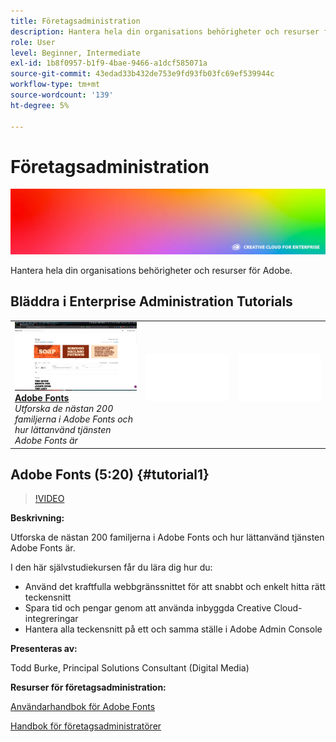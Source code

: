 ```yaml
---
title: Företagsadministration
description: Hantera hela din organisations behörigheter och resurser för Adobe
role: User
level: Beginner, Intermediate
exl-id: 1b8f0957-b1f9-4bae-9466-a1dcf585071a
source-git-commit: 43edad33b432de753e9fd93fb03fc69ef539944c
workflow-type: tm+mt
source-wordcount: '139'
ht-degree: 5%

---
```


# Företagsadministration

![Tutorial Hero Image](../assets/hero_cce.jpg)

Hantera hela din organisations behörigheter och resurser för Adobe.

## Bläddra i Enterprise Administration Tutorials

<table style="table-layout:fixed">
<tr>
 <td>
   <a href="enterprise.md#tutorial1">
      <img alt="Adobe Fonts" src="../assets/fonts_burke_thumbnail.jpg" />
   </a>
    <div>
   <a href="enterprise.md#tutorial1"><strong>Adobe Fonts</strong></a>
    </div>
    <em>Utforska de nästan 200 familjerna i Adobe Fonts och hur lättanvänd tjänsten Adobe Fonts är</em>
    <br>
  </td>
  <td>
    <img alt="Mellanrum" src="../assets/Whitespacer.png" />
    <div>
    <br>
  </td>
  <td>
    <img alt="Mellanrum" src="../assets/Whitespacer.png" />
    <div>
    <br>
  </td>
</tr>
</table>

## Adobe Fonts (5:20) {#tutorial1}

>[!VIDEO](https://video.tv.adobe.com/v/328226?hidetitle=true)

**Beskrivning:**

Utforska de nästan 200 familjerna i Adobe Fonts och hur lättanvänd tjänsten Adobe Fonts är.

I den här självstudiekursen får du lära dig hur du:
* Använd det kraftfulla webbgränssnittet för att snabbt och enkelt hitta rätt teckensnitt
* Spara tid och pengar genom att använda inbyggda Creative Cloud-integreringar
* Hantera alla teckensnitt på ett och samma ställe i Adobe Admin Console

**Presenteras av:**

Todd Burke, Principal Solutions Consultant (Digital Media)

**Resurser för företagsadministration:**

[Användarhandbok för Adobe Fonts](https://helpx.adobe.com/fonts/user-guide.html)

[Handbok för företagsadministratörer](https://helpx.adobe.com/enterprise/admin-guide.html)
